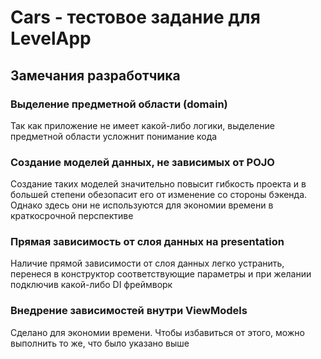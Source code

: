# Cars - тестовое задание для LevelApp


## Замечания разработчика

### Выделение предметной области (domain)

Так как приложение не имеет какой-либо логики, выделение предметной области усложнит понимание
кода

### Создание моделей данных, не зависимых от POJO

Создание таких моделей значительно повысит гибкость проекта и в большей степени
обезопасит его от изменение со стороны бэкенда. Однако здесь они не используются для экономии 
времени в краткосрочной перспективе

### Прямая зависимость от слоя данных на presentation

Наличие прямой зависимости от слоя данных легко устранить, перенеся в конструктор соответствующие
параметры и при желании подключив какой-либо DI фреймворк

### Внедрение зависимостей внутри ViewModels

Сделано для экономии времени. Чтобы избавиться от этого, можно выполнить то же, что было указано 
выше
